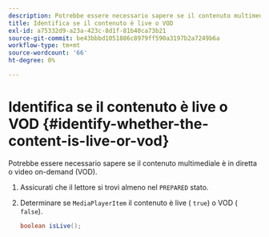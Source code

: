 ```yaml
---
description: Potrebbe essere necessario sapere se il contenuto multimediale è in diretta o video on-demand (VOD).
title: Identifica se il contenuto è live o VOD
exl-id: a75332d9-a23a-423c-8d1f-81b40ca73b21
source-git-commit: be43bbbd1051886c8979ff590a3197b2a7249b6a
workflow-type: tm+mt
source-wordcount: '66'
ht-degree: 0%

---
```


# Identifica se il contenuto è live o VOD {#identify-whether-the-content-is-live-or-vod}

Potrebbe essere necessario sapere se il contenuto multimediale è in diretta o video on-demand (VOD).

1. Assicurati che il lettore si trovi almeno nel `PREPARED` stato.
1. Determinare se `MediaPlayerItem` il contenuto è live ( `true`) o VOD ( `false`).

   ```java
   boolean isLive();
   ```
